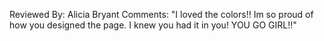 Reviewed By: Alicia Bryant
Comments: "I loved the colors!! Im so proud of how you designed the page. I knew you had it in you! YOU GO GIRL!!"
